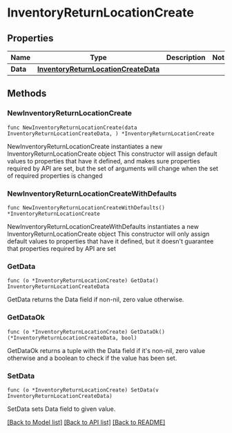 # InventoryReturnLocationCreate

## Properties

Name | Type | Description | Notes
------------ | ------------- | ------------- | -------------
**Data** | [**InventoryReturnLocationCreateData**](InventoryReturnLocationCreateData.md) |  | 

## Methods

### NewInventoryReturnLocationCreate

`func NewInventoryReturnLocationCreate(data InventoryReturnLocationCreateData, ) *InventoryReturnLocationCreate`

NewInventoryReturnLocationCreate instantiates a new InventoryReturnLocationCreate object
This constructor will assign default values to properties that have it defined,
and makes sure properties required by API are set, but the set of arguments
will change when the set of required properties is changed

### NewInventoryReturnLocationCreateWithDefaults

`func NewInventoryReturnLocationCreateWithDefaults() *InventoryReturnLocationCreate`

NewInventoryReturnLocationCreateWithDefaults instantiates a new InventoryReturnLocationCreate object
This constructor will only assign default values to properties that have it defined,
but it doesn't guarantee that properties required by API are set

### GetData

`func (o *InventoryReturnLocationCreate) GetData() InventoryReturnLocationCreateData`

GetData returns the Data field if non-nil, zero value otherwise.

### GetDataOk

`func (o *InventoryReturnLocationCreate) GetDataOk() (*InventoryReturnLocationCreateData, bool)`

GetDataOk returns a tuple with the Data field if it's non-nil, zero value otherwise
and a boolean to check if the value has been set.

### SetData

`func (o *InventoryReturnLocationCreate) SetData(v InventoryReturnLocationCreateData)`

SetData sets Data field to given value.



[[Back to Model list]](../README.md#documentation-for-models) [[Back to API list]](../README.md#documentation-for-api-endpoints) [[Back to README]](../README.md)


